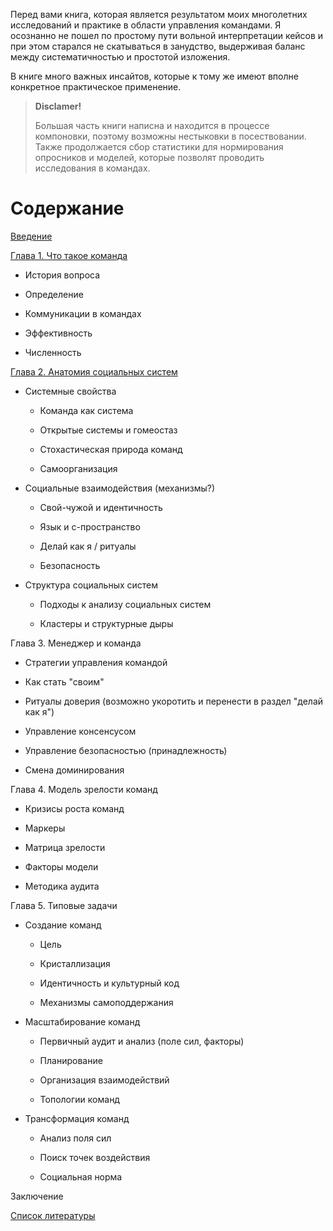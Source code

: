 Перед вами книга, которая является результатом моих многолетних исследований и практике в области управления командами. Я осознанно не пошел по простому пути вольной интерпретации кейсов и при этом старался не скатываться в занудство, выдерживая баланс между систематичностью и простотой изложения.

В книге много важных инсайтов, которые к тому же имеют вполне конкретное практическое применение.

> **Disclamer!**
> 
> Большая часть книги написна и находится в процессе компоновки, поэтому возможны нестыковки в посествовании. Также продолжается сбор статистики для нормирования опросников и моделей, которые позволят проводить исследования в командах.  

<!-- К методике аудита и анализа я тоже старался подходить научно, но качество модели еще предстоит повышать, а для этого нужна статистика. Поэтому приглашаю поучаствовать в исследованиях моих исследованиях. (ссылки будут позже) -->

# Содержание

[Введение](0.intro.md)

[Глава 1. Что такое команда](01.chapter1.md)

- История вопроса

- Определение

- Коммуникации в командах

- Эффективность

- Численность

[Глава 2. Анатомия социальных систем](02.chapter2.md)

- Системные свойства
  
  - Команда как система
  
  - Открытые системы и гомеостаз
  
  - Стохастическая природа команд
  
  - Самоорганизация

- Социальные взаимодействия (механизмы?)
  
  - Свой-чужой и идентичность
  
  - Язык и c-пространство
  
  - Делай как я / ритуалы
  
  - Безопасность

- Структура социальных систем
  
  - Подходы к анализу социальных систем
  
  - Кластеры и структурные дыры

Глава 3. Менеджер и команда

- Стратегии управления командой

- Как стать "своим"

- Ритуалы доверия (возможно укоротить и перенести в раздел "делай как я")

- Управление консенсусом

- Управление безопасностью (принадлежность)

- Смена доминирования

Глава 4. Модель зрелости команд

- Кризисы роста команд

- Маркеры

- Матрица зрелости

- Факторы модели

- Методика аудита

Глава 5. Типовые задачи

- Создание команд
  
  - Цель
  
  - Кристаллизация
  
  - Идентичность и культурный код
  
  - Механизмы самоподдержания

- Масштабирование команд
  
  - Первичный аудит и анализ (поле сил, факторы)
  
  - Планирование
  
  - Организация взаимодействий
  
  - Топологии команд

- Трансформация команд
  
  - Анализ поля сил
  
  - Поиск точек воздействия
  
  - Социальная норма

Заключение

[Список литературы](references.md)
